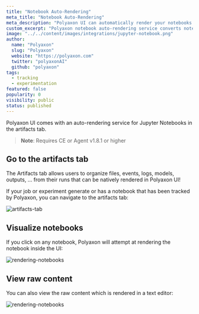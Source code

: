 ```yaml
---
title: "Notebook Auto-Rendering"
meta_title: "Notebook Auto-Rendering"
meta_description: "Polyaxon UI can automatically render your notebooks on the artifacts tab."
custom_excerpt: "Polyaxon notebook auto-rendering service converts notebooks to static web pages."
image: "../../content/images/integrations/jupyter-notebook.png"
author:
  name: "Polyaxon"
  slug: "Polyaxon"
  website: "https://polyaxon.com"
  twitter: "polyaxonAI"
  github: "polyaxon"
tags:
  - tracking
  - experimentation
featured: false
popularity: 0
visibility: public
status: published
---
```


Polyaxon UI comes with an auto-rendering service for Jupyter Notebooks in the artifacts tab.

> **Note**: Requires CE or Agent v1.8.1 or higher

## Go to the artifacts tab

The Artifacts tab allows users to organize files, events, logs, models, outputs, ... from their runs 
that can be natively rendered in Polyaxon UI! 

If your job or experiment generate or has a notebook that has been tracked by Polyaxon, you can navigate to the artifacts tab:

![artifacts-tab](../../content/images/rendering/artifacts-tab.png)

## Visualize notebooks

If you click on any notebook, Polyaxon will attempt at rendering the notebook inside the UI:

![rendering-notebooks](../../content/images/rendering/notebooks.png)

## View raw content

You can also view the raw content which is rendered in a text editor:

![rendering-notebooks](../../content/images/rendering/raw-notebooks.png)
